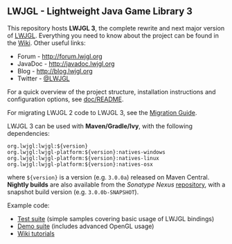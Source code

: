 ## LWJGL - Lightweight Java Game Library 3

This repository hosts **LWJGL 3**, the complete rewrite and next major version of [LWJGL](http://www.lwjgl.org). Everything you need to know about the project can be found in the [Wiki](https://github.com/LWJGL/lwjgl3-wiki/wiki). Other useful links:

- Forum - http://forum.lwjgl.org
- JavaDoc - http://javadoc.lwjgl.org
- Blog - http://blog.lwjgl.org
- Twitter - [@LWJGL](https://twitter.com/LWJGL)

For a quick overview of the project structure, installation instructions and configuration options, see [doc/README](https://github.com/LWJGL/lwjgl3/tree/master/doc).

For migrating LWJGL 2 code to LWJGL 3, see the [Migration Guide](https://github.com/LWJGL/lwjgl3-wiki/wiki/2.6.6-LWJGL3-migration).

LWJGL 3 can be used with **Maven/Gradle/Ivy**, with the following dependencies:

```
org.lwjgl:lwjgl:${version}
org.lwjgl:lwjgl-platform:${version}:natives-windows
org.lwjgl:lwjgl-platform:${version}:natives-linux
org.lwjgl:lwjgl-platform:${version}:natives-osx
```

where `${version}` is a version (e.g. `3.0.0a`) released on Maven Central. **Nightly builds** are also available from the *Sonatype Nexus* [repository](https://oss.sonatype.org/content/repositories/snapshots), with a snapshot build version (e.g. `3.0.0b-SNAPSHOT`).

Example code:

- [Test suite](https://github.com/LWJGL/lwjgl3/tree/master/modules/core/src/test/java/org/lwjgl/demo) (simple samples covering basic usage of LWJGL bindings)
- [Demo suite](https://github.com/LWJGL/lwjgl3-demos) (includes advanced OpenGL usage)
- [Wiki tutorials](https://github.com/LWJGL/lwjgl3-wiki/wiki/2.6.-Tutorial-Index)
